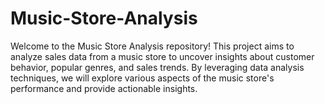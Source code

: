 # Music-Store-Analysis
Welcome to the Music Store Analysis repository! This project aims to analyze sales data from a music store to uncover insights about customer behavior, popular genres, and sales trends. By leveraging data analysis techniques, we will explore various aspects of the music store's performance and provide actionable insights.
